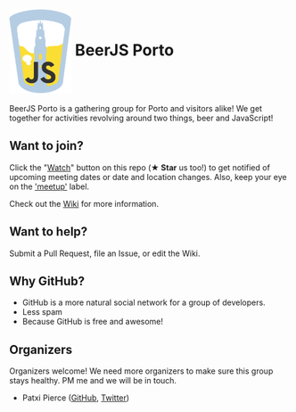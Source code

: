 # <img src="./assets/beerjs-porto.png?raw=true" height="150" align="center" alt="Edited original logo from the beerjs assets."> BeerJS Porto

BeerJS Porto is a gathering group for Porto and visitors alike! We get together for activities revolving around two things, beer and JavaScript!

## Want to join?

Click the "[Watch](https://github.com/beerjs/porto/subscription)" button on this repo (**★ Star** us too!) to get notified of upcoming meeting dates or date and location changes.  Also, keep your eye on the ['meetup'](https://github.com/beerjs/porto/labels/meetup) label. 

Check out the [Wiki](https://github.com/beerjs/porto/wiki) for more information.

## Want to help?

Submit a Pull Request, file an Issue, or edit the Wiki.

## Why GitHub?

* GitHub is a more natural social network for a group of developers.
* Less spam
* Because GitHub is free and awesome!

## Organizers

Organizers welcome! We need more organizers to make sure this group stays healthy. PM me and we will be in touch.

* Patxi Pierce ([GitHub](https://github.com/pachanka), [Twitter](https://twitter.com/patxipierce))
